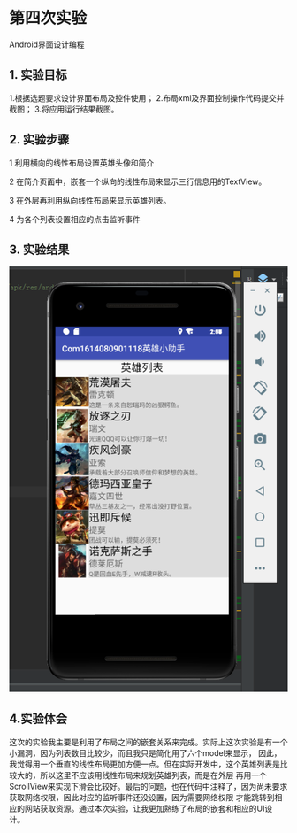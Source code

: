 # 第四次实验 
Android界面设计编程
## 1. 实验目标
1.根据选题要求设计界面布局及控件使用；
2.布局xml及界面控制操作代码提交并截图；
3.将应用运行结果截图。 
## 2. 实验步骤

1   利用横向的线性布局设置英雄头像和简介

2   在简介页面中，嵌套一个纵向的线性布局来显示三行信息用的TextView。

3   在外层再利用纵向线性布局来显示英雄列表。

4   为各个列表设置相应的点击监听事件

## 3. 实验结果
![screen](https://github.com/wojiaojianxiaobai/-/blob/master/%E7%AC%AC%E5%9B%9B%E6%AC%A1%E5%AE%9E%E9%AA%8C%E6%88%AA%E5%9B%BE.png)
## 4.实验体会
  这次的实验我主要是利用了布局之间的嵌套关系来完成。实际上这次实验是有一个小漏洞，因为列表数目比较少，而且我只是简化用了六个model来显示，
  因此，我觉得用一个垂直的线性布局更加方便一点。但在实际开发中，这个英雄列表是比较大的，所以这里不应该用线性布局来规划英雄列表，而是在外层
  再用一个ScrollView来实现下滑会比较好。最后的问题，也在代码中注释了，因为尚未要求获取网络权限，因此对应的监听事件还没设置，因为需要网络权限
  才能跳转到相应的网站获取资源。通过本次实验，让我更加熟练了布局的嵌套和相应的UI设计。
